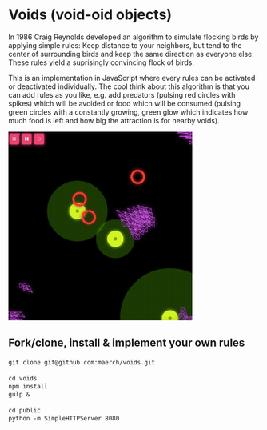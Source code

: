Voids (void-oid objects)
=====

In 1986 Craig Reynolds developed an algorithm to simulate flocking birds by applying simple rules: Keep distance to your neighbors, but tend to the center of surrounding birds and keep the same direction as everyone else. These rules yield a suprisingly convincing flock of birds.

This is an implementation in JavaScript where every rules can be activated or deactivated individually. The cool think about this algorithm is that you can add rules as you like, e.g. add predators (pulsing red circles with spikes) which will be avoided or food which will be consumed (pulsing green circles with a constantly growing, green glow which indicates how much food is left and how big the attraction is for nearby voids).

![voids](docs/images/voids.gif)

## Fork/clone, install & implement your own rules

```
git clone git@github.com:maerch/voids.git

cd voids
npm install
gulp &

cd public
python -m SimpleHTTPServer 8080
```
